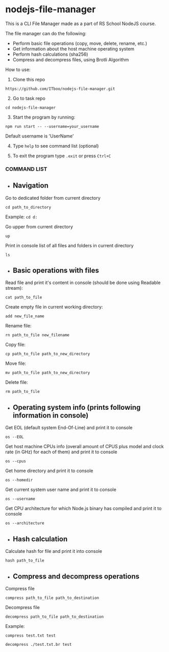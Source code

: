 # nodejs-file-manager

This is a CLI File Manager made as a part of RS School NodeJS course.

The file manager can do the following:

- Perform basic file operations (copy, move, delete, rename, etc.)
- Get information about the host machine operating system
- Perform hash calculations (sha256)
- Compress and decompress files, using Brotli Algorithm

How to use:
1. Clone this repo 

```https://github.com/ITboo/nodejs-file-manager.git```

2. Go to task repo

```cd nodejs-file-manager```

3. Start the program by running:

```npm run start -- --username=your_username```

Default username is 'UserName'

4. Type ```help``` to see command list (optional)

5. To exit the program type ```.exit``` or press ```Ctrl+C```


 ### COMMAND LIST

- ## Navigation
Go to dedicated folder from current directory

```cd path_to_directory```

Example: 
``` cd d: ```

Go upper from current directory

```up```

Print in console list of all files and folders in current directory

```ls```

- ## Basic operations with files
Read file and print it's content in console (should be done using Readable stream):

```cat path_to_file```

Create empty file in current working directory:

```add new_file_name```

Rename file:

```rn path_to_file new_filename```

Copy file:

```cp path_to_file path_to_new_directory```

Move file:

```mv path_to_file path_to_new_directory```

Delete file:

```rm path_to_file```

- ## Operating system info (prints following information in console)

Get EOL (default system End-Of-Line) and print it to console

```os --EOL```

Get host machine CPUs info (overall amount of CPUS plus model and clock rate (in GHz) for each of them) and print it to console

```os --cpus```

Get home directory and print it to console

```os --homedir```

Get current system user name and print it to console

```os --username```

Get CPU architecture for which Node.js binary has compiled and print it to console

```os --architecture```

- ## Hash calculation
Calculate hash for file and print it into console

```hash path_to_file```

- ## Compress and decompress operations

Compress file

```compress path_to_file path_to_destination```

Decompress file 

```decompress path_to_file path_to_destination```

Example:

```compress test.txt test```

```decompress ./test.txt.br test```